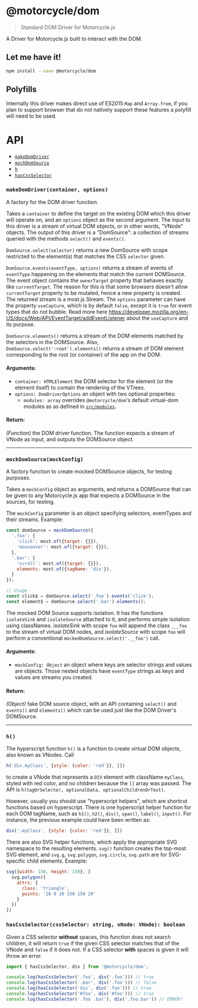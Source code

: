 # @motorcycle/dom

> Standard DOM Driver for Motorcycle.js

A Driver for Motorcycle.js built to interact with the DOM.

## Let me have it!
```sh
npm install --save @motorcycle/dom
```

## Polyfills

Internally this driver makes direct use of ES2015 `Map` and `Array.from`, if
you plan to support browser that do not natively support these features a polyfill
will need to be used.

# API

- [`makeDomDriver`](#makeDomDriver)
- [`mockDomSource`](#mockDomSource)
- [`h`](#h)
- [`hasCssSelector`](#hasCssSelector)

### <a id="makeDomDriver"></a> `makeDomDriver(container, options)`

A factory for the DOM driver function.

Takes a `container` to define the target on the existing DOM which this
driver will operate on, and an `options` object as the second argument. The
input to this driver is a stream of virtual DOM objects, or in other words,
"VNode" objects. The output of this driver is a "DomSource": a
collection of streams queried with the methods `select()` and `events()`.

`DomSource.select(selector)` returns a new DomSource with scope restricted to
the element(s) that matches the CSS `selector` given.

`DomSource.events(eventType, options)` returns a stream of events of
`eventType` happening on the elements that match the current DOMSource. The
event object contains the `ownerTarget` property that behaves exactly like
`currentTarget`. The reason for this is that some browsers doesn't allow
`currentTarget` property to be mutated, hence a new property is created. The
returned stream is a most.js Stream. The `options` parameter can have the
property `useCapture`, which is by default `false`, except it is `true` for
event types that do not bubble. Read more here
https://developer.mozilla.org/en-US/docs/Web/API/EventTarget/addEventListener
about the `useCapture` and its purpose.

`DomSource.elements()` returns a stream of the DOM elements matched by the
selectors in the DOMSource. Also, `DomSource.select(':root').elements()`
returns a stream of DOM element corresponding to the root (or container) of
the app on the DOM.

#### Arguments:

- `container: HTMLElement` the DOM selector for the element (or the element itself) to contain the rendering of the VTrees.
- `options: DomDriverOptions` an object with two optional properties:
  - `modules: array` overrides `@motorcycle/dom`'s default virtual-dom modules as
    as defined in [`src/modules`](./src/modules).

#### Return:

*(Function)* the DOM driver function. The function expects a stream of VNode as input, and outputs the DOMSource object.

- - -

### <a id="mockDomSource"></a> `mockDomSource(mockConfig)`

A factory function to create mocked DOMSource objects, for testing purposes.

Takes a `mockConfig` object as arguments, and returns
a DOMSource that can be given to any Motorcycle.js app that expects a DOMSource in
the sources, for testing.

The `mockConfig` parameter is an object specifying selectors, eventTypes and
their streams. Example:

```js
const domSource = mockDomSource({
  '.foo': {
    'click': most.of({target: {}}),
    'mouseover': most.of({target: {}}),
  },
  '.bar': {
    'scroll': most.of({target: {}}),
    elements: most.of({tagName: 'div'}),
  }
});

// Usage
const click$ = domSource.select('.foo').events('click');
const element$ = domSource.select('.bar').elements();
```

The mocked DOM Source supports isolation. It has the functions `isolateSink`
and `isolateSource` attached to it, and performs simple isolation using
classNames. *isolateSink* with scope `foo` will append the class `___foo` to
the stream of virtual DOM nodes, and *isolateSource* with scope `foo` will
perform a conventional `mockedDomSource.select('.__foo')` call.

#### Arguments:

- `mockConfig: Object` an object where keys are selector strings and values are objects. Those nested objects have `eventType` strings as keys
and values are streams you created.

#### Return:

*(Object)* fake DOM source object, with an API containing `select()` and `events()` and `elements()` which can be used just like the DOM Driver's
DOMSource.

- - -

### <a id="h"></a> `h()`

The hyperscript function `h()` is a function to create virtual DOM objects,
also known as VNodes. Call

```js
h('div.myClass', {style: {color: 'red'}}, [])
```

to create a VNode that represents a `DIV` element with className `myClass`,
styled with red color, and no children because the `[]` array was passed. The
API is `h(tagOrSelector, optionalData, optionalChildrenOrText)`.

However, usually you should use "hyperscript helpers", which are shortcut
functions based on hyperscript. There is one hyperscript helper function for
each DOM tagName, such as `h1()`, `h2()`, `div()`, `span()`, `label()`,
`input()`. For instance, the previous example could have been written
as:

```js
div('.myClass', {style: {color: 'red'}}, [])
```

There are also SVG helper functions, which apply the appropriate SVG
namespace to the resulting elements. `svg()` function creates the top-most
SVG element, and `svg.g`, `svg.polygon`, `svg.circle`, `svg.path` are for
SVG-specific child elements. Example:

```js
svg({width: 150, height: 150}, [
  svg.polygon({
    attrs: {
      class: 'triangle',
      points: '20 0 20 150 150 20'
    }
  })
])
```

### <a id="hasCssSelector"></a> `hasCssSelector(cssSelector: string, vNode: VNode): boolean`

Given a CSS selector **without** spaces, this function does not search children, it
will return `true` if the given CSS selector matches that of the VNode and `false`
if it does not. If a CSS selector **with** spaces is given it will throw an error.

```typescript
import { hasCssSelector, div } from '@motorcycle/dom';

console.log(hasCssSelector('.foo', div('.foo'))) // true
console.log(hasCssSelector('.bar', div('.foo'))) // false
console.log(hasCssSelector('div', div('.foo'))) // true
console.log(hasCssSelector('#foo', div('#foo'))) // true
console.log(hasCssSelector('.foo .bar'), div('.foo.bar')) // ERROR!
```
